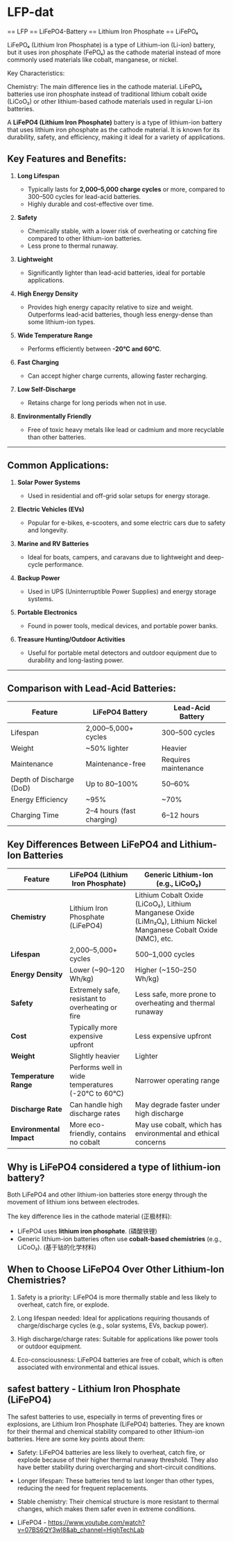 
# LFP-dat

== LFP == LiFePO4-Battery == Lithium Iron Phosphate == LiFePO₄

LiFePO₄ (Lithium Iron Phosphate) is a type of Lithium-ion (Li-ion) battery, but it uses iron phosphate (FePO₄) as the cathode material instead of more commonly used materials like cobalt, manganese, or nickel.

Key Characteristics:

Chemistry: The main difference lies in the cathode material. LiFePO₄ batteries use iron phosphate instead of traditional lithium cobalt oxide (LiCoO₂) or other lithium-based cathode materials used in regular Li-ion batteries.



A **LiFePO4 (Lithium Iron Phosphate)** battery is a type of lithium-ion battery that uses lithium iron phosphate as the cathode material. It is known for its durability, safety, and efficiency, making it ideal for a variety of applications.

## Key Features and Benefits:

1. **Long Lifespan**  
   - Typically lasts for **2,000–5,000 charge cycles** or more, compared to 300–500 cycles for lead-acid batteries.
   - Highly durable and cost-effective over time.

2. **Safety**  
   - Chemically stable, with a lower risk of overheating or catching fire compared to other lithium-ion batteries.
   - Less prone to thermal runaway.

3. **Lightweight**  
   - Significantly lighter than lead-acid batteries, ideal for portable applications.

4. **High Energy Density**  
   - Provides high energy capacity relative to size and weight. Outperforms lead-acid batteries, though less energy-dense than some lithium-ion types.

5. **Wide Temperature Range**  
   - Performs efficiently between **-20°C and 60°C**.

6. **Fast Charging**  
   - Can accept higher charge currents, allowing faster recharging.

7. **Low Self-Discharge**  
   - Retains charge for long periods when not in use.

8. **Environmentally Friendly**  
   - Free of toxic heavy metals like lead or cadmium and more recyclable than other batteries.

---

## Common Applications:
1. **Solar Power Systems**  
   - Used in residential and off-grid solar setups for energy storage.

2. **Electric Vehicles (EVs)**  
   - Popular for e-bikes, e-scooters, and some electric cars due to safety and longevity.

3. **Marine and RV Batteries**  
   - Ideal for boats, campers, and caravans due to lightweight and deep-cycle performance.

4. **Backup Power**  
   - Used in UPS (Uninterruptible Power Supplies) and energy storage systems.

5. **Portable Electronics**  
   - Found in power tools, medical devices, and portable power banks.

6. **Treasure Hunting/Outdoor Activities**  
   - Useful for portable metal detectors and outdoor equipment due to durability and long-lasting power.

---

## Comparison with Lead-Acid Batteries:

| Feature                  | LiFePO4 Battery             | Lead-Acid Battery           |
|--------------------------|-----------------------------|-----------------------------|
| Lifespan                 | 2,000–5,000+ cycles        | 300–500 cycles             |
| Weight                   | ~50% lighter               | Heavier                    |
| Maintenance              | Maintenance-free           | Requires maintenance       |
| Depth of Discharge (DoD) | Up to 80–100%              | 50–60%                     |
| Energy Efficiency        | ~95%                       | ~70%                       |
| Charging Time            | 2–4 hours (fast charging)  | 6–12 hours                 |





## Key Differences Between LiFePO4 and Lithium-Ion Batteries  

| Feature                  | **LiFePO4 (Lithium Iron Phosphate)**         | **Generic Lithium-Ion (e.g., LiCoO₂)**      |
|--------------------------|---------------------------------------------|---------------------------------------------|
| **Chemistry**            | Lithium Iron Phosphate (LiFePO4)           | Lithium Cobalt Oxide (LiCoO₂), Lithium Manganese Oxide (LiMn₂O₄), Lithium Nickel Manganese Cobalt Oxide (NMC), etc. |
| **Lifespan**             | 2,000–5,000+ cycles                        | 500–1,000 cycles                            |
| **Energy Density**       | Lower (~90–120 Wh/kg)                      | Higher (~150–250 Wh/kg)                     |
| **Safety**               | Extremely safe, resistant to overheating or fire | Less safe, more prone to overheating and thermal runaway |
| **Cost**                 | Typically more expensive upfront           | Less expensive upfront                      |
| **Weight**               | Slightly heavier                           | Lighter                                     |
| **Temperature Range**    | Performs well in wide temperatures (-20°C to 60°C) | Narrower operating range                   |
| **Discharge Rate**       | Can handle high discharge rates            | May degrade faster under high discharge     |
| **Environmental Impact** | More eco-friendly, contains no cobalt      | May use cobalt, which has environmental and ethical concerns |

## Why is LiFePO4 considered a type of lithium-ion battery?

Both LiFePO4 and other lithium-ion batteries store energy through the movement of lithium ions between electrodes.

The key difference lies in the cathode material (正极材料):
- LiFePO4 uses **lithium iron phosphate**. (磷酸铁锂)
- Generic lithium-ion batteries often use **cobalt-based chemistries** (e.g., LiCoO₂). (基于钴的化学材料)


## When to Choose LiFePO4 Over Other Lithium-Ion Chemistries?

1. Safety is a priority:
LiFePO4 is more thermally stable and less likely to overheat, catch fire, or explode.

2. Long lifespan needed:
Ideal for applications requiring thousands of charge/discharge cycles (e.g., solar systems, EVs, backup power).

3. High discharge/charge rates:
Suitable for applications like power tools or outdoor equipment.

4. Eco-consciousness:
LiFePO4 batteries are free of cobalt, which is often associated with environmental and ethical issues.





## safest battery - Lithium Iron Phosphate (LiFePO4)

The safest batteries to use, especially in terms of preventing fires or explosions, are Lithium Iron Phosphate (LiFePO4) batteries. They are known for their thermal and chemical stability compared to other lithium-ion batteries. Here are some key points about them:

- Safety: LiFePO4 batteries are less likely to overheat, catch fire, or explode because of their higher thermal runaway threshold. They also have better stability during overcharging and short-circuit conditions.
- Longer lifespan: These batteries tend to last longer than other types, reducing the need for frequent replacements.
- Stable chemistry: Their chemical structure is more resistant to thermal changes, which makes them safer even in extreme conditions.

- LiFePO4 - https://www.youtube.com/watch?v=07BS6QY3wI8&ab_channel=HighTechLab


